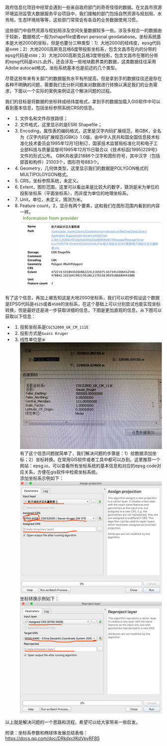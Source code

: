
政府信息化项目中经常会遇到一些来自政府部门的奇奇怪怪的数据。在文昌市资源环境监测监管大数据服务平台项目中，我们接触的部门包括自然资源与规划局、水务局、生态环境局等等，这些部门常常会有各自的业务数据使用习惯。  

这些部门中自然资源与规划局涉及空间矢量数据较多一些。涉及多规合一的数据由于较新，数据格式一般为shapefile或者esri personal geodatabsse。坐标系统基本是大地2000的坐标，但是也要分三种类型：1）大地2000的经纬度，epsg代码是`4490`；2）大地2000高斯克吕格6度带投影坐标系，包含文昌市在内的分带的epsg代码是`4508`；3）大地2000高斯克吕格3度带投影，包含文昌市在哪的分带的epsg代码是`4525`.此外，还会涉及一些地块勘界类的数据，这类数据往往采用Adobe autocad格式，坐标系统基本也是前述的几个类型。  

尽管这些年来有关部门的数据服务水平有所提高，但是拿到手的数据往往还是存在各种不明确的问题，需要我们去分析问题来对数据进行转换以满足我们的业务需求，下面以一个实际的案例来例证这个解决问题的过程。  

我们的目标是将数据的坐标转成经纬度格式，拿到手的数据加载入GIS软件中可以看到基本信息，包括坐标参照系统CRS的信息。  
+ 1. 文件名和文件存放路径；  
+ 2. 文件格式，这里显示的是ESRI Shapefile；  
+ 3. Encoding，属性表的编码格式，这里是汉字内码扩展规范，称GBK，全名为《汉字内码扩展规范(GBK)》1.0版，由中华人民共和国全国信息技术标准化技术委员会1995年12月1日制订，国家技术监督局标准化司和电子工业部科技与质量监督司1995年12月15日联合以《技术标函[1995]229号》文件的形式公布。 GBK共收录21886个汉字和图形符号，其中汉字（包括部首和构件）21003个，图形符号883个。  
+ 4. Geometry，几何体类型，这里显示我们的数据是POLYGON格式的MULTIPOLGYGON格式。  
+ 5. CRS，坐标参照系统，未定义。  
+ 6. Extent，图形范围，这里可以看出来是比较大的数字，猜测是米为单位的投影坐标系（平面坐标系），而非度为单位的地理坐标系。    
+ 7. Unit，单位，未定义，猜测为米。  
+ 8. Feature count，2，显示有两个要素，这和我们在图形范围内看到的内容一样。  
![数据探查](../img/post/0330/1.png)

有了这个信息，再加上被告知这是大地2000坐标系，我们可以初步假设这个数据是EPSG代码是`4525`或者`4508`的坐标系，在这个基础上可以分别尝试也能实现坐标转换，但是最好还是进一步获取详细的信息，下图是更加直观的信息，从下图可以获取以下信息：  
+ 1. 投影坐标系是`CGCS2000_GK_CM_111E`  
+ 2. 投影方式是`Guass Kruger`  
+ 3. 线性单位是`米`  
![数据探查](../img/post/0330/2.jpeg)
有了这个信息问题就简单了，我们解决问题的步骤是：1）给数据添加坐标；2）坐标转换。在常用GIS软件或者工具中都可以办到。这里推荐一个网站：epsg.io，可以查看所有坐标系统的基本信息和对应的epsg code对应关系，方便在gis软件中检索坐标系统。  
添加坐标系示例如下：  
![数据探查](../img/post/0330/3.png)
坐标转换示例如下：  
![数据探查](../img/post/0330/4.png)

以上就是解决问题的一个思路和流程，希望可以给大家带来一些启发。  


附录：坐标系参数和椭球体发展总结表格：  
https://docs.qq.com/doc/DRkdxcllKdVpyRFB5  




